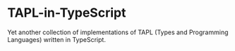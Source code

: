 # TAPL-in-TypeScript
Yet another collection of implementations of TAPL (Types and Programming Languages) written in TypeScript.
